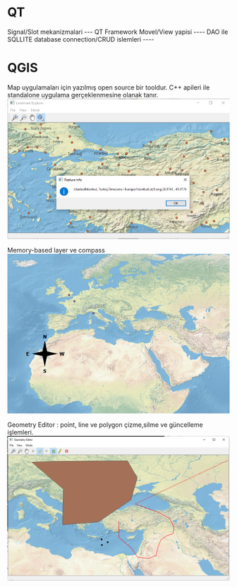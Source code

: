 # QT
Signal/Slot mekanizmalari ---
QT Framework Movel/View yapisi ---- 
DAO  ile SQLLITE database connection/CRUD islemleri ----

# QGIS
Map uygulamaları için yazılmış open source bir tooldur. C++ apileri ile standalone uygulama gerçeklenmesine olanak tanır.
![alt text](https://github.com/serdarkocerr/QT/blob/master/QGIS-Test/Lex-Example/lex/lex_result.PNG)

Memory-based layer ve compass
![alt text](https://github.com/serdarkocerr/QT/blob/master/QGIS-Test/symbol-layers/memory-layer-result.PNG)

Geometry Editor : point, line ve polygon çizme,silme ve güncelleme işlemleri.
![alt text](https://github.com/serdarkocerr/QT/blob/master/QGIS-Test/geometryEditor/geometryEditor.PNG)
